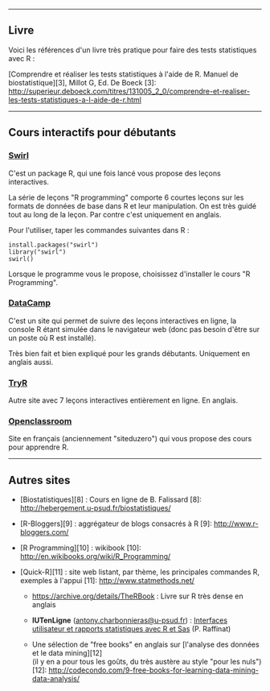 


---
Livre
--------------------------------

Voici les références d'un livre très pratique pour faire des tests statistiques avec R :

[Comprendre et réaliser les tests statistiques à l'aide de R. Manuel de biostatistique][3], Millot G, Ed. De Boeck
[3]: http://superieur.deboeck.com/titres/131005_2_0/comprendre-et-realiser-les-tests-statistiques-a-l-aide-de-r.html

---
Cours interactifs pour débutants
--------------------------------

### [Swirl][4]
[4]: http://swirlstats.com/
 
C'est un package R, qui une fois lancé vous propose des leçons interactives.

La série de leçons "R programming" comporte 6 courtes leçons sur les formats de données de base dans R et leur manipulation. On est très guidé tout au long de la leçon. Par contre c'est uniquement en anglais.

Pour l'utiliser, taper les commandes suivantes dans R :

    install.packages("swirl")
    library("swirl") 
    swirl()

Lorsque le programme vous le propose, choisissez d'installer le cours "R Programming".

### [DataCamp][5]
[5]: https://www.datacamp.com/

C'est un site qui permet de suivre des leçons interactives en ligne, la console R étant simulée dans le navigateur web (donc pas besoin d'être sur un poste où R est installé).

Très bien fait et bien expliqué pour les grands débutants. Uniquement en anglais aussi.

### [TryR][6]
[6]: http://tryr.codeschool.com/

Autre site avec 7 leçons interactives entièrement en ligne. En anglais.

### [Openclassroom][7]
[7]: http://fr.openclassrooms.com/informatique/cours/effectuez-vos-etudes-statistiques-avec-r
 
Site en français (anciennement "siteduzero") qui vous propose des cours pour apprendre R.

---
Autres sites
--------------------------------

- [Biostatistiques][8] : Cours en ligne de B. Falissard
  [8]: http://hebergement.u-psud.fr/biostatistiques/

- [R-Bloggers][9] : aggrégateur de blogs consacrés à R
  [9]: http://www.r-bloggers.com/

- [R Programming][10] : wikibook
  [10]: http://en.wikibooks.org/wiki/R_Programming/
  
- [Quick-R][11] : site web listant, par thème, les principales commandes R, exemples à l'appui
  [11]: http://www.statmethods.net/
  
  - https://archive.org/details/TheRBook : Livre sur R très dense en anglais
  
  - **IUTenLigne** (antony.charbonnieras@u-psud.fr) : [Interfaces utilisateur et rapports statistiques avec R et Sas](http://www.iutenligne.net/ressources/interfaces-utilisateur-et-rapports-statistiques-avec-r-et-sas.html) (P. Raffinat)
  
  - Une sélection de "free books" en anglais sur [l'analyse des données et le data mining][12]  
  (il y en a pour tous les goûts, du très austère au style "pour les nuls")
  [12]: http://codecondo.com/9-free-books-for-learning-data-mining-data-analysis/
